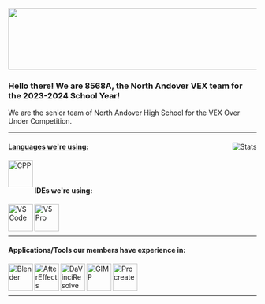<!--# Hello!-->
<img src="https://imagizer.imageshack.com/img922/446/4Vce1H.jpg" width="1000" height ="125">

### Hello there! We are 8568A, the North Andover VEX team for the 2023-2024 School Year!

We are the senior team of North Andover High School for the VEX Over Under Competition.

------

<a href="https://github.com/8568A">
    <img align="right" alt="Stats"
         src="https://github-readme-stats.vercel.app/api/?username=8568A&count_private=true&theme=vue-dark&showicons=true">

#### Languages we're using:

<a href="https://isocpp.org/">
    <img align="left" alt="CPP" width="50" height="55" src="https://imagizer.imageshack.com/img922/5638/DqeHWL.png">
</a>

<br />
<br />

#### IDEs we're using:
<a href="https://code.visualstudio.com/">
    <img align="left" alt="VS Code" width="50" height="55" src="https://imagizer.imageshack.com/img923/1651/K5FtE4.png" />
</a>

<a href="https://www.vexrobotics.com/vexcode/pro-v5">
    <img align="left" alt="V5 Pro" width="50" height="55" src="https://imagizer.imageshack.com/img923/6263/asTv3M.png" />
</a>

<br />
<br />
<br />

------
    
#### Applications/Tools our members have experience in:

<a href="https://www.blender.org/">
    <img align="left" alt="Blender" width="50" height="55" src="https://imagizer.imageshack.com/img922/8599/YzDU0H.png" />
</a>
<a href="https://www.adobe.com/products/aftereffects.html">
    <img align="left" alt="AfterEffects" width="50" height="55" src="https://imagizer.imageshack.com/img924/1776/CJVpcW.png" />
</a>
<a href="https://www.blackmagicdesign.com/products/davinciresolve/">
    <img align="left" alt="DaVinciResolve" width="50" height="55" src="https://imagizer.imageshack.com/img922/9044/reLSjM.png" />
</a>
<a href="https://www.gimp.org/">
    <img align="left" alt="GIMP" width="50" height="55" src="https://imagizer.imageshack.com/img922/1499/ADRBtf.png" />
</a>    
<a href="https://procreate.art/">
    <img align="left" alt="Procreate" width="50" height="55" src="https://imagizer.imageshack.com/img922/6227/3Yowrv.png" />
</a>
    
<br />
<br />
<br />
    
------

<!---[![My GitHub Stats](https://github-readme-stats.vercel.app/api/?username=ajayaramachandran&count_private=true&theme=vue-dark&showicons=true)]()>
